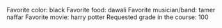 Favorite color: black
Favorite food: dawali
Favorite musician/band: tamer naffar 
Favorite movie: harry potter
Requested grade in the course: 100 
